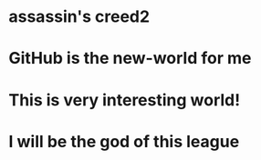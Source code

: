 # assassin's creed2
# GitHub is the new-world for me
# This is very interesting world!
# I will be the god of this league
